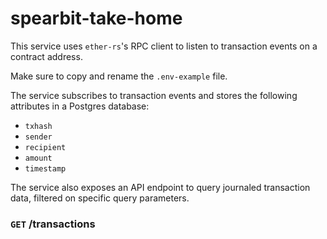 # spearbit-take-home

This service uses `ether-rs`'s RPC client to listen to transaction events on a contract address.

Make sure to copy and rename the `.env-example` file.

The service subscribes to transaction events and stores the following attributes in a Postgres database:

* `txhash`
* `sender`
* `recipient`
* `amount`
* `timestamp`

The service also exposes an API endpoint to query journaled transaction data, filtered on specific query parameters.

### `GET` /transactions

